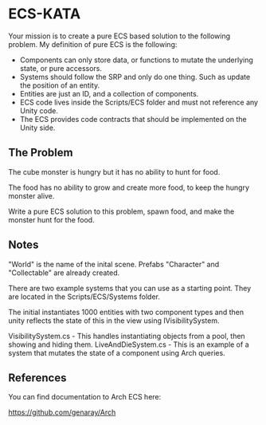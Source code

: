 # ECS-KATA

Your mission is to create a pure ECS based solution to the following problem. My definition of pure ECS is the following:

- Components can only store data, or functions to mutate the underlying state, or pure accessors.
- Systems should follow the SRP and only do one thing. Such as update the position of an entity.
- Entities are just an ID, and a collection of components.
- ECS code lives inside the Scripts/ECS folder and must not reference any Unity code.
- The ECS provides code contracts that should be implemented on the Unity side.

## The Problem

The cube monster is hungry but it has no ability to hunt for food.

The food has no ability to grow and create more food, to keep the hungry monster alive.

Write a pure ECS solution to this problem, spawn food, and make the monster hunt for the food.

## Notes

"World" is the name of the inital scene. Prefabs "Character" and "Collectable" are already created.

There are two example systems that you can use as a starting point. They are located in the Scripts/ECS/Systems folder.

The initial instantiates 1000 entities with two component types and then unity reflects the state of this in the view using IVisibilitySystem. 

VisibilitySystem.cs - This handles instantiating objects from a pool, then showing and hiding them.
LiveAndDieSystem.cs - This is an example of a system that mutates the state of a component using Arch queries.

## References

You can find documentation to Arch ECS here:

https://github.com/genaray/Arch

